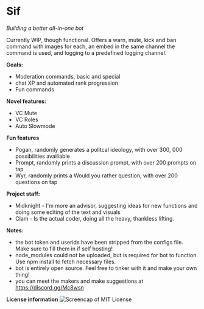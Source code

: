 # Sif
*Building a better all-in-one bot*

Currently WIP, though functional. Offers a warn, mute, kick and ban command with images for each, an embed in the same channel the command is used, and logging to a predefined logging channel. 

**Goals:**
- Moderation commands, basic and special
- chat XP and automated rank progression
- Fun commands

**Novel features:**
- VC Mute
- VC Roles
- Auto Slowmode

**Fun features**
- Pogan, randomly generates a politcal ideology, with over 300, 000 possibilities availiable
- Prompt, randomly prints a discussion prompt, with over 200 prompts on tap
- Wyr, randomly prints a Would you rather question, with over 200 questions on tap 

**Project staff:**
- Midknight - I'm more an advisor, suggesting ideas for new functions and doing some editing of the text and visuals
- Clam - Is the actual coder, doing all the heavy, thankless lifting.

**Notes:**
- the bot token and userids have been stripped from the configs file. Make sure to fill them in if self hosting!
- node_modules could not be uploaded, but is required for bot to function. Use npm install to fetch necessary files.
- bot is entirely open source.  Feel free to tinker with it and make your own thing! 
- you can meet the makers and make suggestions at https://discord.gg/Mc8wsn 

**License information**
<img src="https://imgur.com/3AbRiQc.jpg" alt="Screencap of MIT License">
